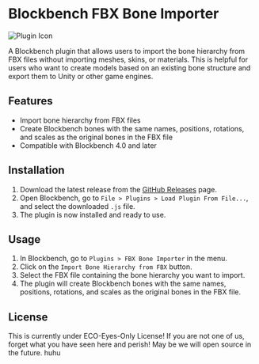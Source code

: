 # Blockbench FBX Bone Importer

![Plugin Icon](https://via.placeholder.com/128) <!-- Replace the placeholder image URL with your plugin icon -->

A Blockbench plugin that allows users to import the bone hierarchy from FBX files without importing meshes, skins, or materials. This is helpful for users who want to create models based on an existing bone structure and export them to Unity or other game engines.

## Features

- Import bone hierarchy from FBX files
- Create Blockbench bones with the same names, positions, rotations, and scales as the original bones in the FBX file
- Compatible with Blockbench 4.0 and later

## Installation

1. Download the latest release from the [GitHub Releases](https://github.com/EnigmaFactory/blockbench-fbx-bone-importer/releases) page.
2. Open Blockbench, go to `File > Plugins > Load Plugin From File...`, and select the downloaded `.js` file.
3. The plugin is now installed and ready to use.

## Usage

1. In Blockbench, go to `Plugins > FBX Bone Importer` in the menu.
2. Click on the `Import Bone Hierarchy from FBX` button.
3. Select the FBX file containing the bone hierarchy you want to import.
4. The plugin will create Blockbench bones with the same names, positions, rotations, and scales as the original bones in the FBX file.

## License

This is currently under ECO-Eyes-Only License! If you are not one of us, forget what you have seen here and perish! May be we will open source in the future. huhu

<!-- This project is licensed under the MIT License. See the [LICENSE](LICENSE) file for details. -->
